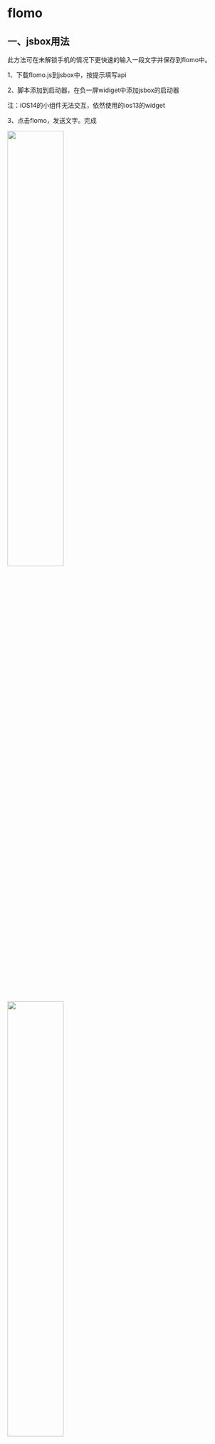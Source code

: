# flomo
## 一、jsbox用法

此方法可在未解锁手机的情况下更快速的输入一段文字并保存到flomo中。

1、下载flomo.js到jsbox中，按提示填写api

2、脚本添加到启动器，在负一屏widiget中添加jsbox的启动器

注：iOS14的小组件无法交互，依然使用的ios13的widget

3、点击flomo，发送文字。完成

<img src="https://raw.githubusercontent.com/smartmimi/flomo/main/1.PNG" width="50%" height="50%">

<img src="https://raw.githubusercontent.com/smartmimi/flomo/main/2.PNG" width="50%" height="50%">

<img src="https://raw.githubusercontent.com/smartmimi/flomo/main/3.PNG" width="50%" height="50%">

<img src="https://raw.githubusercontent.com/smartmimi/flomo/main/4.PNG" width="50%" height="50%">

## 二、Taio用法

[点击此处安装](taio://actions?action=import&url=https%3A%2F%2Fraw.githubusercontent.com%2Fsmartmimi%2Fflomo%2Fmain%2Fflomo.taioactions)

或复制如下链接到手机浏览器打开

taio://actions?action=import&url=https%3A%2F%2Fraw.githubusercontent.com%2Fsmartmimi%2Fflomo%2Fmain%2Fflomo.taioactions


1、安装

2、编辑该动作，按提示填入api

3、在Taio中选中一段文字，点击右上角的闪电符号，选择此动作即可（如看不到，可在动作库中将此脚本移动到“编辑器”中）
